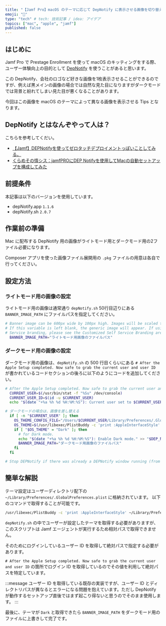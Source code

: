 ```yaml
---
title: "【Jamf Pro】macOS のテーマに応じて DepNotify に表示させる画像を切り替える"
emoji: "📝"
type: "tech" # tech: 技術記事 / idea: アイデア
topics: ["mac", "apple", "jamf"]
published: false
---
```


## はじめに

Jamf Pro で Prestage Enrollment を使って macOS のキッティングをする際、ユーザー体験向上の目的として [DepNotify](https://github.com/jamf/DEPNotify-Starter) を使うことがあると思います。

この DepNotify、会社のロゴなど好きな画像を1枚表示させることができるのですが、例えば黒メインの画像の場合では自然な見た目になりますがダークモードでは背景と紛れてしまい見た目が悪くなることがあります。

今回はこの画像を macOS のテーマによって異なる画像を表示させる Tips となります。

## DepNotify とはなんぞやって人は？

こちらを参考してくだい。

- [【Jamf】DEPNotifyを使ってゼロタッチデプロイメントっぽいことしてみる。](https://qiita.com/soh19/items/b28537a71e46038934a8)
- [くらめその情シス：jamfPROにDEP Notifyを使用してMacの自動セットアップを構成してみた](https://dev.classmethod.jp/articles/jamf_dep-notify_configuration/)

## 前提条件

本記事は以下のバージョンを使用しています。

- depNotify.app `1.1.6`
- depNotify.sh  `2.0.7`

## 作業前の準備

Mac に配布する DepNotify 用の画像がライトモード用とダークモード用の2ファイル必要になります。

Composer アプリを使った画像ファイル展開用の `.pkg` ファイルの用意は各自で行ってください。

## 設定方法

### ライトモード用の画像の設定

ライトモード用の画像は通常通り `depNotify.sh` 50行目辺りにある `BANNER_IMAGE_PATH` にファイルパスを指定してください。

```sh:depNotify.sh
# Banner image can be 600px wide by 100px high. Images will be scaled to fit
# If this variable is left blank, the generic image will appear. If using custom Self
# Service branding, please see the Customized Self Service Branding area below
  BANNER_IMAGE_PATH="ライトモード用画像のファイルパス"
```

### ダークモード用の画像の設定

ダークモード用の画像は、`depNotify.sh` の 500 行目くらいにある `# After the Apple Setup completed. Now safe to grab the current user and user ID` が書かれているコードセクションの後ろに以下のようにコードを追加してください。

```sh:depNotify.sh
# After the Apple Setup completed. Now safe to grab the current user and user ID
  CURRENT_USER=$(/usr/bin/stat -f "%Su" /dev/console)
  CURRENT_USER_ID=$(id -u $CURRENT_USER)
  echo "$(date "+%a %h %d %H:%M:%S"): Current user set to $CURRENT_USER (id: $CURRENT_USER_ID)." >> "$DEP_NOTIFY_DEBUG"

# ダークモードの場合は、画像を差し替える
  if [ -n "$CURRENT_USER" ]; then
    OS_THEME_CONFIG_FILE="/Users/$CURRENT_USER/Library/Preferences/.GlobalPreferences.plist"
    OS_THEME=$(/usr/libexec/PlistBuddy -c 'print :AppleInterfaceStyle' ${OS_THEME_CONFIG_FILE})
    if [ "$OS_THEME" = "Dark" ]; then
      # for Dark mode.
      echo "$(date "+%a %h %d %H:%M:%S"): Enable Dark mode." >> "$DEP_NOTIFY_DEBUG"
      BANNER_IMAGE_PATH="ダークモード用画像のファイルパス"
    fi
  fi

# Stop DEPNotify if there was already a DEPNotify window running (from a PreStage package postinstall script).
```

## 簡単な解説

テーマ設定はユーザーディレクトリ配下の `~/Library/Preferences/.GlobalPreferences.plist` に格納されています。
以下のコマンドで取得することが可能です。

```sh
/usr/libexec/PlistBuddy -c 'print :AppleInterfaceStyle' ~/Library/Preferences/.GlobalPreferences.plist
```

`depNotify.sh` の中でユーザーが設定したテーマを取得する必要がありますが、このスクリプトは Jamf エージェントが実行するため相対パスで取得できません。

そのためにログインしているユーザー ID を取得して絶対パスで指定する必要があります。

`# After the Apple Setup completed. Now safe to grab the current user and user ID` の箇所でログイン ID を取得しているのでその値を利用して絶対パスを特定しています。

:::message
ユーザー ID を取得している既存の実装ですが、ユーザー ID とディレクトリパスが異なるとエラーになる問題を抱えています。ただし DepNotify が動作するセットアップ直後ではまず起こり得ないと思うのでそのまま使用します。
:::

最後に、テーマが `Dark` と取得できたら `BANNER_IMAGE_PATH` をダークモード用のファイルに上書きして完了です。
